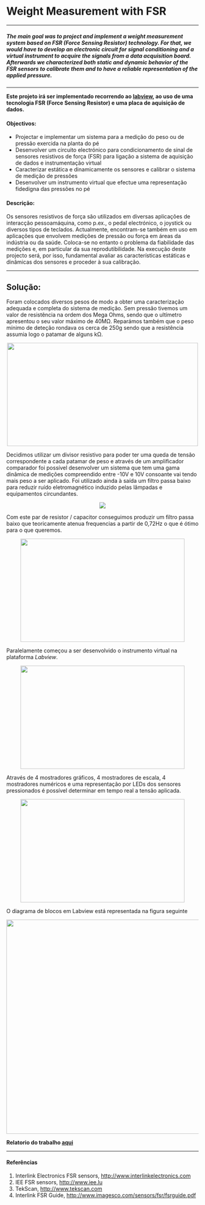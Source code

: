 # Weight Measurement with FSR

----

##### The main goal was to project and implement a weight measurement system based on FSR (Force Sensing Resistor) technology. For that, we would have to develop an electronic circuit for signal conditioning and a virtual instrument to acquire the signals from a data acquisition board. Afterwards we characterized both static and dynamic behavior of the FSR sensors to calibrate them and to have a reliable representation of the applied pressure. 

----

**Este projeto irá ser implementado recorrendo ao [labview](http://www.ni.com/en-us/shop/labview/labview-details.html), ao uso de uma tecnologia FSR (Force Sensing Resistor) e uma placa de aquisição de dados.**


#### Objectivos:
* Projectar e implementar um sistema para a medição do peso ou de pressão exercida na
planta do pé
* Desenvolver um circuito electrónico para condicionamento de sinal de sensores resistivos
de força (FSR) para ligação a sistema de aquisição de dados e instrumentação virtual
* Caracterizar estática e dinamicamente os sensores e calibrar o sistema de medição de
pressões
* Desenvolver um instrumento virtual que efectue uma representação fidedigna das pressões no pé

#### Descrição:
Os sensores resistivos de força são utilizados em diversas aplicações de interacção pessoamáquina, como p.ex., o pedal electrónico, o joystick ou diversos tipos de teclados. Actualmente, encontram-se também em uso em aplicações que envolvem medições de pressão ou força em áreas da indústria ou da saúde. Coloca-se no entanto o problema da fiabilidade das medições e, em particular da sua reprodutibilidade. Na execução deste projecto será, por isso, fundamental avaliar as características estáticas e dinâmicas dos sensores e proceder à sua calibração.

----

## Solução:

Foram colocados diversos pesos de modo a obter uma caracterização adequada e completa do sistema de medição. Sem pressão tivemos um valor de resistência na ordem dos Mega Ohms, sendo que o ultímetro apresentou o seu valor máximo de 40MΩ.
Reparámos também que o peso mínimo de deteção rondava os cerca de 250g sendo que a resistência assumia logo o patamar de alguns kΩ.

<p align="center">
  <img src="https://user-images.githubusercontent.com/35969631/52054211-af980680-2553-11e9-923c-a6747dfe1e36.png" width="500" height="270">
</p>

Decidimos utilizar um divisor resistivo para poder ter uma queda de tensão correspondente a cada patamar de peso e através de um amplificador comparador foi possível desenvolver um sistema que tem uma gama dinâmica de medições compreendido entre -10V e 10V consoante vai tendo mais peso a ser aplicado. Foi utilizado ainda à saída um filtro passa baixo para reduzir ruído eletromagnético induzido pelas lâmpadas e equipamentos circundantes. 

<p align="center">
  <img src="https://user-images.githubusercontent.com/35969631/52054711-50d38c80-2555-11e9-8121-0b529bcb497c.png" >
</p>

Com este par de resistor / capacitor conseguimos produzir um filtro passa baixo que teoricamente atenua frequencias a partir de 0,72Hz o que é ótimo para o que queremos. 

<p align="center">
  <img src="https://user-images.githubusercontent.com/35969631/52054628-110ca500-2555-11e9-8e3b-a15b2804c292.png" width="430" height="270">
</p>

Paralelamente começou a ser desenvolvido o instrumento virtual na plataforma *Labview*. 

<p align="center">
  <img src="https://user-images.githubusercontent.com/35969631/52130919-6e772380-2633-11e9-976a-7ee7b0dc64e7.png" width="430" height="270">
</p>

Através de 4 mostradores gráficos, 4 mostradores de escala, 4 mostradores numéricos e uma representação por LEDs dos sensores pressionados é possível determinar em tempo real a tensão aplicada. 

<p align="center">
  <img src="https://user-images.githubusercontent.com/35969631/52131036-b8f8a000-2633-11e9-9b00-3aa24fbc42ca.png" width="430" height="270">
</p>

O diagrama de blocos em Labview está representada na figura seguinte

<p align="center">
  <img src="https://user-images.githubusercontent.com/35969631/52131179-0b39c100-2634-11e9-9867-a7358a6cb488.png" width="630" height="560">
</p>


**Relatorio do trabalho [aqui](https://github.com/fabiouds/Weight-Measurement-with-FSR/blob/master/Report.pdf)**

----

#### Referências
1. Interlink Electronics FSR sensors, http://www.interlinkelectronics.com
2. IEE FSR sensors, http://www.iee.lu
3. TekScan, http://www.tekscan.com
4. Interlink FSR Guide, http://www.imagesco.com/sensors/fsr/fsrguide.pdf
